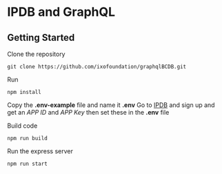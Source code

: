 # IPDB and GraphQL #

## Getting Started ##

Clone the repository
```
git clone https://github.com/ixofoundation/graphqlBCDB.git
```

Run 
```
npm install
```
Copy the **.env-example** file and name it **.env**
Go to [IPDB](https://ipdb.io/#getstarted) and sign up and get an *APP ID* and *APP Key* then set these in the **.env** file

Build code
```
npm run build
```
Run the express server
```
npm run start
```

